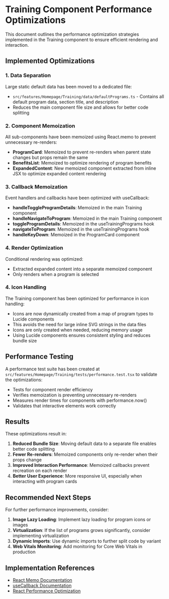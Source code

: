# Training Component Performance Optimizations

This document outlines the performance optimization strategies implemented in the Training component to ensure efficient rendering and interaction.

## Implemented Optimizations

### 1. Data Separation

Large static default data has been moved to a dedicated file:

- `src/features/Homepage/Training/data/defaultPrograms.ts` - Contains all default program data, section title, and description
- Reduces the main component file size and allows for better code splitting

### 2. Component Memoization

All sub-components have been memoized using React.memo to prevent unnecessary re-renders:

- **ProgramCard**: Memoized to prevent re-renders when parent state changes but props remain the same
- **BenefitsList**: Memoized to optimize rendering of program benefits
- **ExpandedContent**: New memoized component extracted from inline JSX to optimize expanded content rendering

### 3. Callback Memoization

Event handlers and callbacks have been optimized with useCallback:

- **handleToggleProgramDetails**: Memoized in the main Training component
- **handleNavigateToProgram**: Memoized in the main Training component
- **toggleProgramDetails**: Memoized in the useTrainingPrograms hook
- **navigateToProgram**: Memoized in the useTrainingPrograms hook
- **handleKeyDown**: Memoized in the ProgramCard component

### 4. Render Optimization

Conditional rendering was optimized:

- Extracted expanded content into a separate memoized component
- Only renders when a program is selected

### 4. Icon Handling

The Training component has been optimized for performance in icon handling:

- Icons are now dynamically created from a map of program types to Lucide components
- This avoids the need for large inline SVG strings in the data files
- Icons are only created when needed, reducing memory usage
- Using Lucide components ensures consistent styling and reduces bundle size

## Performance Testing

A performance test suite has been created at `src/features/Homepage/Training/tests/performance.test.tsx` to validate the optimizations:

- Tests for component render efficiency
- Verifies memoization is preventing unnecessary re-renders
- Measures render times for components with performance.now()
- Validates that interactive elements work correctly

## Results

These optimizations result in:

1. **Reduced Bundle Size**: Moving default data to a separate file enables better code splitting
2. **Fewer Re-renders**: Memoized components only re-render when their props change
3. **Improved Interaction Performance**: Memoized callbacks prevent recreation on each render
4. **Better User Experience**: More responsive UI, especially when interacting with program cards

## Recommended Next Steps

For further performance improvements, consider:

1. **Image Lazy Loading**: Implement lazy loading for program icons or images
2. **Virtualization**: If the list of programs grows significantly, consider implementing virtualization
3. **Dynamic Imports**: Use dynamic imports to further split code by variant
4. **Web Vitals Monitoring**: Add monitoring for Core Web Vitals in production

## Implementation References

- [React Memo Documentation](https://reactjs.org/docs/react-api.html#reactmemo)
- [useCallback Documentation](https://reactjs.org/docs/hooks-reference.html#usecallback)
- [React Performance Optimization](https://reactjs.org/docs/optimizing-performance.html) 